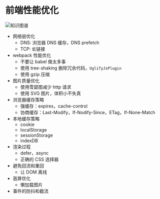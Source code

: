 # 前端性能优化

![知识图谱](./1.png)

- 网络层优化
  - DNS: 浏览器 DNS 缓存，DNS prefetch
  - TCP: 长链接
- webpack 性能优化
  - 不要让 babel 做太多事
  - 使用 tree-shaking 删除冗余代码，`UglifyJsPlugin`
  - 使用 gzip 压缩
- 图片质量优化
  - 使用雪碧图减少 http 请求
  - 使用 SVG 图片，体积小不失真
- 浏览器缓存策略
  - 强缓存：expires，cache-control
  - 协商缓存：Last-Modify，If-Nodify-Since，ETag，If-None-Match
- 本地缓存策略
  - cookie
  - localStorage
  - sessionStorage
  - indexDB
- 渲染过程
  - defer，async
  - 正确的 CSS 选择器
- 避免回流和重回
  - 让 DOM 离线
- 首屏优化
  - 懒加载图片
- 事件的防抖和截流
